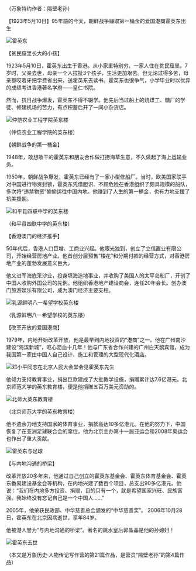 （万象特约作者：隔壁老孙）

【1923年5月10日】95年前的今天，朝鲜战争赚取第一桶金的爱国港商霍英东出生

![霍英东](霍英东.jpg)

【贫民窟里长大的小孩】

1923年5月10日，霍英东出生于香港。从小家里特别穷，一家人住在贫民窟里。7岁时，父亲去世，母亲一个人拉扯3个孩子，生活更加艰苦。但无论过得多苦，母亲都咬着牙把学费省出来，送霍英东去读书。霍英东也很争气，小学毕业时以优异的成绩考进香港著名学府——皇仁书院。

然而，抗日战争爆发，霍英东不得不辍学。他先后当过船上的烧煤工、糖厂的学徒、修建机场的苦力，有点积蓄后开了一间小杂货店。

![仲恺农业工程学院英东楼](仲恺农业工程学院英东楼.jpg)

（仲恺农业工程学院的英东楼）

【朝鲜战争的第一桶金】

1948年，敢想敢干的霍英东和朋友合作做打捞海草生意，不久做起了海上运输业务。

1950年，朝鲜战争爆发，霍英东已经有了一家小型修船厂。当时，欧美国家联手对中国进行物资封锁，霍英东凭借胆识、不顾危险在香港组织了颇具规模的船队，多次将“违禁物资”偷偷运往中国内地。他赚到了人生的第一桶金，也有力地支援了抗美援朝。

![和平县四联中学的英东楼](和平县四联中学的英东楼.jpg)

（和平县四联中学的英东楼）

【香港澳门的经济推手】

50年代后，香港人口巨增、工商业兴起。他眼光独到，创立了立信置业有限公司，开始经营房地产业。他首创分层预售“楼花”和分期付款的经营方式，对香港房地产业的蓬勃发展意义巨大。

他又进军海底采沙业，投身填海造地事业，并收购了美国人的太平岛船厂，开创了中国人收购外国公司的先例。他组织香港地产建设商会，连任20年会长。创办澳门旅游娱乐有限公司，成为澳门经济主要支柱。

![乳源鲜明八一希望学校英东楼](乳源鲜明八一希望学校英东楼.jpg)

（乳源鲜明八一希望学校的英东楼）



【改革开放的爱国港商】

1979年，内地开始改革开放，他是最早到内地投资的“港商”之一。他在广州南沙建设“海滨新城”，呕心沥血十几年！他与广东省合作兴建的广州白天鹅宾馆，成为我国第一家由中国人自己设计、施工和管理的大型现代化酒店。

![邓小平同志在北京人民大会堂会见霍英东先生](邓小平同志在北京人民大会堂会见霍英东先生.jpg)

他倾力支持教育事业，捐出巨款建成了大批教学设施，捐赠累计达7.6亿港元。北京师范大学的英东教育楼，便是他捐赠五百万美元资助的。

![北师大英东教育楼](北师大英东教育楼.jpeg)

（北京师范大学的英东教育楼）

他不遗余力地支持国家的体育事业，捐款高达10多亿港元。在他的努力下，中国恢复了在亚洲足球联合会的席位。他为北京主办第十一届亚运会和2008年奥运会也作出了重大贡献。

![霍英东与足球](霍英东与足球.jpeg)

【与内地沟通的桥梁】

改革开放20多年来，他通过自己创立的霍英东基金会、霍英东体育基金会、霍英东番禺建设基金会等机构，在内地兴建了数百个项目，总支出90多亿港元。他说：“我们在内地多方投资、捐赠，目的只有一个，就是希望国家兴旺、民族富强。我始终没有忘记自己是一个中国人……”

 2005年，他荣获民政部、中华慈善总会颁发的“中华慈善奖”。 2006年10月28日，霍英东在北京因病逝世，享年84岁。

他被港人誉为“与内地沟通的桥梁”。著名的跳水皇后郭晶晶是他的孙媳妇！

![霍英东去世](霍英东去世.jpeg)

（本文是万象历史·人物传记写作营的第21篇作品，是营员“隔壁老孙”的第4篇作品）



